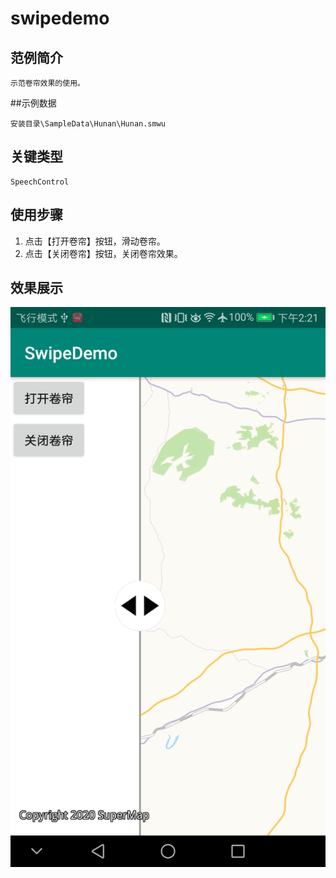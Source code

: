 # swipedemo

## 范例简介
	示范卷帘效果的使用。

##示例数据

	安装目录\SampleData\Hunan\Hunan.smwu

## 关键类型
	SpeechControl
		

## 使用步骤
1. 点击【打开卷帘】按钮，滑动卷帘。
2. 点击【关闭卷帘】按钮，关闭卷帘效果。

## 效果展示

![image](swipedemo.png)
